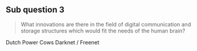 ## Sub question 3
> What innovations are there in the field of digital communication and storage structures which would fit the needs of the human brain?

Dutch Power Cows
Darknet / Freenet